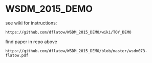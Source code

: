 # WSDM_2015_DEMO

see wiki for instructions:

    https://github.com/dflatow/WSDM_2015_DEMO/wiki/TOY_DEMO

find paper in repo above
     
    https://github.com/dflatow/WSDM_2015_DEMO/blob/master/wsdm073-flatow.pdf
